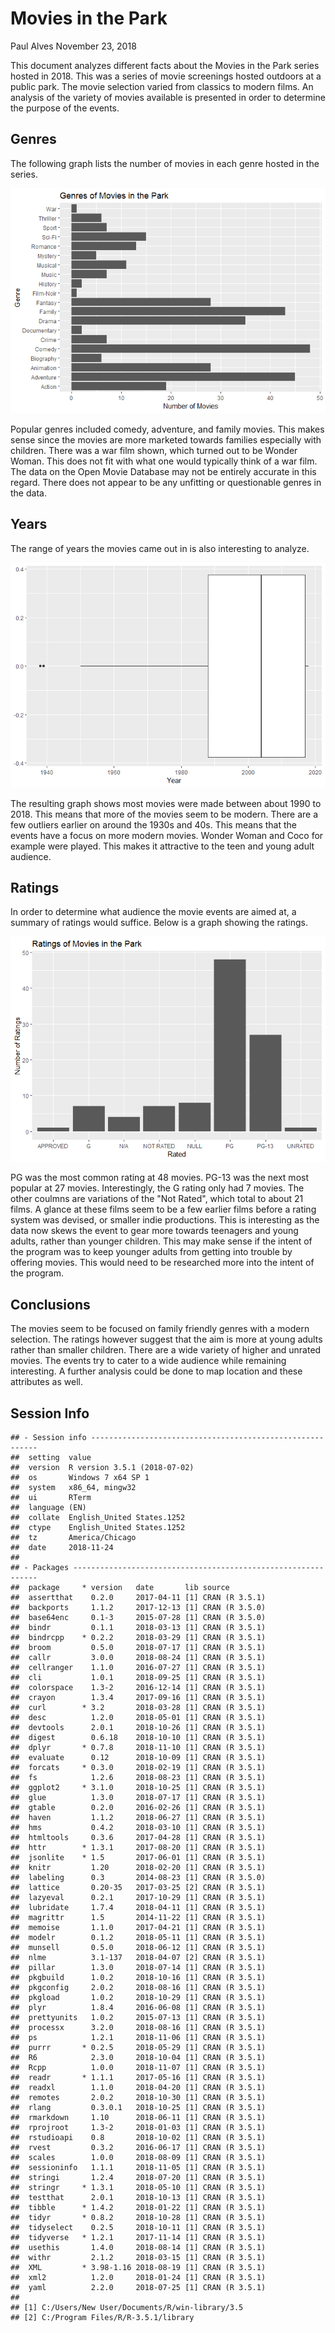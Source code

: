 Movies in the Park
================
Paul Alves
November 23, 2018

This document analyzes different facts about the Movies in the Park series hosted in 2018. This was a series of movie screenings hosted outdoors at a public park. The movie selection varied from classics to modern films. An analysis of the variety of movies available is presented in order to determine the purpose of the events.

Genres
------

The following graph lists the number of movies in each genre hosted in the series.

![](movies_files/figure-markdown_github/unnamed-chunk-3-1.png)

Popular genres included comedy, adventure, and family movies. This makes sense since the movies are more marketed towards families especially with children. There was a war film shown, which turned out to be Wonder Woman. This does not fit with what one would typically think of a war film. The data on the Open Movie Database may not be entirely accurate in this regard. There does not appear to be any unfitting or questionable genres in the data.

Years
-----

The range of years the movies came out in is also interesting to analyze.

![](movies_files/figure-markdown_github/unnamed-chunk-4-1.png)

The resulting graph shows most movies were made between about 1990 to 2018. This means that more of the movies seem to be modern. There are a few outliers earlier on around the 1930s and 40s. This means that the events have a focus on more modern movies. Wonder Woman and Coco for example were played. This makes it attractive to the teen and young adult audience.

Ratings
-------

In order to determine what audience the movie events are aimed at, a summary of ratings would suffice. Below is a graph showing the ratings.

![](movies_files/figure-markdown_github/unnamed-chunk-5-1.png)

PG was the most common rating at 48 movies. PG-13 was the next most popular at 27 movies. Interestingly, the G rating only had 7 movies. The other coulmns are variations of the "Not Rated", which total to about 21 films. A glance at these films seem to be a few earlier films before a rating system was devised, or smaller indie productions. This is interesting as the data now skews the event to gear more towards teenagers and young adults, rather than younger children. This may make sense if the intent of the program was to keep younger adults from getting into trouble by offering movies. This would need to be researched more into the intent of the program.

Conclusions
-----------

The movies seem to be focused on family friendly genres with a modern selection. The ratings however suggest that the aim is more at young adults rather than smaller children. There are a wide variety of higher and unrated movies. The events try to cater to a wide audience while remaining interesting. A further analysis could be done to map location and these attributes as well.

Session Info
------------

    ## - Session info ----------------------------------------------------------
    ##  setting  value                       
    ##  version  R version 3.5.1 (2018-07-02)
    ##  os       Windows 7 x64 SP 1          
    ##  system   x86_64, mingw32             
    ##  ui       RTerm                       
    ##  language (EN)                        
    ##  collate  English_United States.1252  
    ##  ctype    English_United States.1252  
    ##  tz       America/Chicago             
    ##  date     2018-11-24                  
    ## 
    ## - Packages --------------------------------------------------------------
    ##  package     * version   date       lib source        
    ##  assertthat    0.2.0     2017-04-11 [1] CRAN (R 3.5.1)
    ##  backports     1.1.2     2017-12-13 [1] CRAN (R 3.5.0)
    ##  base64enc     0.1-3     2015-07-28 [1] CRAN (R 3.5.0)
    ##  bindr         0.1.1     2018-03-13 [1] CRAN (R 3.5.1)
    ##  bindrcpp    * 0.2.2     2018-03-29 [1] CRAN (R 3.5.1)
    ##  broom         0.5.0     2018-07-17 [1] CRAN (R 3.5.1)
    ##  callr         3.0.0     2018-08-24 [1] CRAN (R 3.5.1)
    ##  cellranger    1.1.0     2016-07-27 [1] CRAN (R 3.5.1)
    ##  cli           1.0.1     2018-09-25 [1] CRAN (R 3.5.1)
    ##  colorspace    1.3-2     2016-12-14 [1] CRAN (R 3.5.1)
    ##  crayon        1.3.4     2017-09-16 [1] CRAN (R 3.5.1)
    ##  curl        * 3.2       2018-03-28 [1] CRAN (R 3.5.1)
    ##  desc          1.2.0     2018-05-01 [1] CRAN (R 3.5.1)
    ##  devtools      2.0.1     2018-10-26 [1] CRAN (R 3.5.1)
    ##  digest        0.6.18    2018-10-10 [1] CRAN (R 3.5.1)
    ##  dplyr       * 0.7.8     2018-11-10 [1] CRAN (R 3.5.1)
    ##  evaluate      0.12      2018-10-09 [1] CRAN (R 3.5.1)
    ##  forcats     * 0.3.0     2018-02-19 [1] CRAN (R 3.5.1)
    ##  fs            1.2.6     2018-08-23 [1] CRAN (R 3.5.1)
    ##  ggplot2     * 3.1.0     2018-10-25 [1] CRAN (R 3.5.1)
    ##  glue          1.3.0     2018-07-17 [1] CRAN (R 3.5.1)
    ##  gtable        0.2.0     2016-02-26 [1] CRAN (R 3.5.1)
    ##  haven         1.1.2     2018-06-27 [1] CRAN (R 3.5.1)
    ##  hms           0.4.2     2018-03-10 [1] CRAN (R 3.5.1)
    ##  htmltools     0.3.6     2017-04-28 [1] CRAN (R 3.5.1)
    ##  httr        * 1.3.1     2017-08-20 [1] CRAN (R 3.5.1)
    ##  jsonlite    * 1.5       2017-06-01 [1] CRAN (R 3.5.1)
    ##  knitr         1.20      2018-02-20 [1] CRAN (R 3.5.1)
    ##  labeling      0.3       2014-08-23 [1] CRAN (R 3.5.0)
    ##  lattice       0.20-35   2017-03-25 [2] CRAN (R 3.5.1)
    ##  lazyeval      0.2.1     2017-10-29 [1] CRAN (R 3.5.1)
    ##  lubridate     1.7.4     2018-04-11 [1] CRAN (R 3.5.1)
    ##  magrittr      1.5       2014-11-22 [1] CRAN (R 3.5.1)
    ##  memoise       1.1.0     2017-04-21 [1] CRAN (R 3.5.1)
    ##  modelr        0.1.2     2018-05-11 [1] CRAN (R 3.5.1)
    ##  munsell       0.5.0     2018-06-12 [1] CRAN (R 3.5.1)
    ##  nlme          3.1-137   2018-04-07 [2] CRAN (R 3.5.1)
    ##  pillar        1.3.0     2018-07-14 [1] CRAN (R 3.5.1)
    ##  pkgbuild      1.0.2     2018-10-16 [1] CRAN (R 3.5.1)
    ##  pkgconfig     2.0.2     2018-08-16 [1] CRAN (R 3.5.1)
    ##  pkgload       1.0.2     2018-10-29 [1] CRAN (R 3.5.1)
    ##  plyr          1.8.4     2016-06-08 [1] CRAN (R 3.5.1)
    ##  prettyunits   1.0.2     2015-07-13 [1] CRAN (R 3.5.1)
    ##  processx      3.2.0     2018-08-16 [1] CRAN (R 3.5.1)
    ##  ps            1.2.1     2018-11-06 [1] CRAN (R 3.5.1)
    ##  purrr       * 0.2.5     2018-05-29 [1] CRAN (R 3.5.1)
    ##  R6            2.3.0     2018-10-04 [1] CRAN (R 3.5.1)
    ##  Rcpp          1.0.0     2018-11-07 [1] CRAN (R 3.5.1)
    ##  readr       * 1.1.1     2017-05-16 [1] CRAN (R 3.5.1)
    ##  readxl        1.1.0     2018-04-20 [1] CRAN (R 3.5.1)
    ##  remotes       2.0.2     2018-10-30 [1] CRAN (R 3.5.1)
    ##  rlang         0.3.0.1   2018-10-25 [1] CRAN (R 3.5.1)
    ##  rmarkdown     1.10      2018-06-11 [1] CRAN (R 3.5.1)
    ##  rprojroot     1.3-2     2018-01-03 [1] CRAN (R 3.5.1)
    ##  rstudioapi    0.8       2018-10-02 [1] CRAN (R 3.5.1)
    ##  rvest         0.3.2     2016-06-17 [1] CRAN (R 3.5.1)
    ##  scales        1.0.0     2018-08-09 [1] CRAN (R 3.5.1)
    ##  sessioninfo   1.1.1     2018-11-05 [1] CRAN (R 3.5.1)
    ##  stringi       1.2.4     2018-07-20 [1] CRAN (R 3.5.1)
    ##  stringr     * 1.3.1     2018-05-10 [1] CRAN (R 3.5.1)
    ##  testthat      2.0.1     2018-10-13 [1] CRAN (R 3.5.1)
    ##  tibble      * 1.4.2     2018-01-22 [1] CRAN (R 3.5.1)
    ##  tidyr       * 0.8.2     2018-10-28 [1] CRAN (R 3.5.1)
    ##  tidyselect    0.2.5     2018-10-11 [1] CRAN (R 3.5.1)
    ##  tidyverse   * 1.2.1     2017-11-14 [1] CRAN (R 3.5.1)
    ##  usethis       1.4.0     2018-08-14 [1] CRAN (R 3.5.1)
    ##  withr         2.1.2     2018-03-15 [1] CRAN (R 3.5.1)
    ##  XML         * 3.98-1.16 2018-08-19 [1] CRAN (R 3.5.1)
    ##  xml2          1.2.0     2018-01-24 [1] CRAN (R 3.5.1)
    ##  yaml          2.2.0     2018-07-25 [1] CRAN (R 3.5.1)
    ## 
    ## [1] C:/Users/New User/Documents/R/win-library/3.5
    ## [2] C:/Program Files/R/R-3.5.1/library
